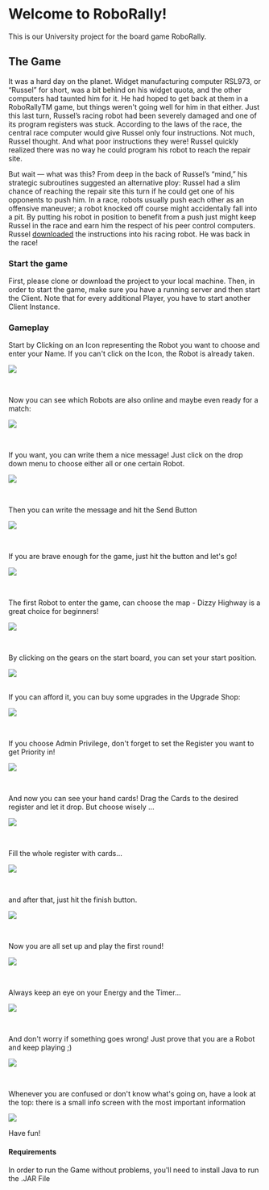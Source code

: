 # Welcome to RoboRally!
This is our University project for the board game RoboRally.

## The Game
It was a hard day on the planet. Widget manufacturing computer RSL973, or “Russel” for short, was a bit behind on his widget quota, and the other computers had taunted him for it. He had hoped to get back at them in a RoboRallyTM game, but things weren't going well for him in that either. Just this last turn, Russel’s racing robot had been severely damaged and one of its program registers was stuck. According to the laws of the race, the central race computer would give Russel only four instructions. Not much, Russel thought. And what poor instructions they were! Russel quickly realized there was no way he could program his robot to reach the repair site.

But wait — what was this? From deep in the back of Russel’s “mind,” his strategic subroutines suggested an alternative ploy: Russel had a slim chance of reaching the repair site this turn if he could get one of his opponents to push him. In a race, robots usually push each other as an offensive maneuver; a robot knocked off course might accidentally fall into a pit. By putting his robot in position to benefit from a push just might keep Russel in the race and earn him the respect of his peer control computers. Russel [downloaded](http://media.wizards.com/2017/rules/roborally_rules.pdf) the instructions into his racing robot. He was back in the race!

### Start the game
First, please clone or download the project to your local machine. Then, in order to start the game, make sure you have a running server and then start the Client.
Note that for every additional Player, you have to start another Client Instance.

### Gameplay
Start by Clicking on an Icon representing the Robot you want to choose and enter your Name. If you can't click on the Icon, the Robot is already taken.

![](src/main/resources/images/Readme/login.png)

<br />  

Now you can see which Robots are also online and maybe even ready for a match:

![](src/main/resources/images/Readme/online.png)

<br />  

If you want, you can write them a nice message! Just click on the drop down menu to choose either all or one certain Robot.

![](src/main/resources/images/Readme/chat.png)

<br />  

Then you can write the message and hit the Send Button

![](src/main/resources/images/Readme/message.png)

<br />  



If you are brave enough for the game, just hit the button and let's go!

![](src/main/resources/images/Readme/start.png)

<br />  


The first Robot to enter the game, can choose the map - Dizzy Highway is a great choice for beginners!

![](src/main/resources/images/Readme/map.png)


<br />  

By clicking on the gears on the start board, you can set your start position.

![](src/main/resources/images/Readme/position.png)

<br /> 
If you can afford it, you can buy some upgrades in the Upgrade Shop:

![](src/main/resources/images/Readme/shop.png)

<br />  

If you choose Admin Privilege, don't forget to set the Register you want to get Priority in!

![](src/main/resources/images/Readme/upgrade.png)

<br />  

And now you can see your hand cards! Drag the Cards to the desired register and let it drop. But choose wisely ...

![](src/main/resources/images/Readme/drag.png)

<br />  

Fill the whole register with cards...

![](src/main/resources/images/Readme/drop.png)

<br />  

and after that, just hit the finish button.

![](src/main/resources/images/Readme/finish.png)

<br />  

Now you are all set up and play the first round!

![](src/main/resources/images/Readme/play.png)

<br />  


Always keep an eye on your Energy and the Timer...

![](src/main/resources/images/Readme/energy.png)

<br />   

And don't worry if something goes wrong! Just prove that you are a Robot and keep playing ;)

![](src/main/resources/images/Readme/error.png)

<br />  

Whenever you are confused or don't know what's going on, have a look at the top: there is a small info screen with the most important information

![](src/main/resources/images/Readme/help.png)

Have fun!


#### Requirements
In order to run the Game without problems, you'll need to install Java to run the .JAR File
